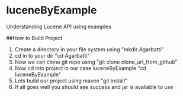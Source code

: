 # luceneByExample
Understanding Lucene API using examples

##How to Build Project
1. Create a directory in your file system using "mkdir Agarbatti"
2. cd in to your dir "cd Agarbatti"
3. Now we can clone git repo using "git clone clone_url_from_github"
4. Now cd into project in our case luceneByExample "cd luceneByExample"
5. Lets build our project using maven "git install"
6. If all goes well you should see success and jar is avaliable to use
